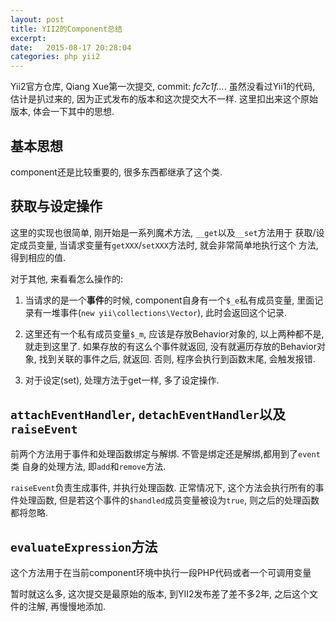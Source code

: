 ```yaml
---
layout: post
title: YII2的Component总结
excerpt: 
date:   2015-08-17 20:28:04
categories: php yii2
---
```


Yii2官方仓库, Qiang Xue第一次提交, commit: *fc7c1f...*. 虽然没看过Yii1的代码,
估计是扒过来的, 因为正式发布的版本和这次提交大不一样. 这里扣出来这个原始版本,
体会一下其中的思想.

## 基本思想

component还是比较重要的, 很多东西都继承了这个类.

## 获取与设定操作

这里的实现也很简单, 刚开始是一系列魔术方法, `__get`以及`__set`方法用于
获取/设定成员变量, 当请求变量有`getXXX`/`setXXX`方法时, 就会非常简单地执行这个
方法, 得到相应的值.

对于其他, 来看看怎么操作的:

1. 当请求的是一个**事件**的时候, component自身有一个`$_e`私有成员变量,
   里面记录有一堆事件(`new yii\collections\Vector`), 此时会返回这个记录.

2. 这里还有一个私有成员变量`$_m`, 应该是存放Behavior对象的, 以上两种都不是,
   就走到这里了. 如果存放的有这么个事件就返回, 没有就遍历存放的Behavior对象,
   找到关联的事件之后, 就返回. 否则, 程序会执行到函数末尾, 会触发报错.

3. 对于设定(set), 处理方法于get一样, 多了设定操作.

## `attachEventHandler`, `detachEventHandler`以及`raiseEvent`

前两个方法用于事件和处理函数绑定与解绑. 不管是绑定还是解绑,都用到了`event`类
自身的处理方法, 即`add`和`remove`方法.

`raiseEvent`负责生成事件, 并执行处理函数. 正常情况下, 这个方法会执行所有的事
件处理函数, 但是若这个事件的`$handled`成员变量被设为`true`, 则之后的处理函数
都将忽略.

## `evaluateExpression`方法

这个方法用于在当前component环境中执行一段PHP代码或者一个可调用变量

暂时就这么多, 这次提交是最原始的版本, 到YII2发布差了差不多2年, 之后这个文件的注解,
再慢慢地添加.

